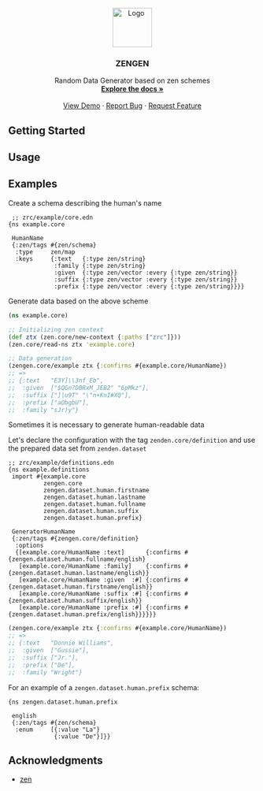 <!-- PROJECT LOGO -->
<br />
<div align="center">
  <a href="https://github.com/Panthevm/zengen">
    <img src="https://user-images.githubusercontent.com/43318093/181618649-23a7ad49-a4c8-4d7c-98b6-f528bc819961.png" alt="Logo" width="80" height="80">
  </a>

  <h3 align="center">ZENGEN</h3>

  <p align="center">
    Random Data Generator based on zen schemes
    <br />
    <a href="https://github.com/Panthevm/zengen"><strong>Explore the docs »</strong></a>
    <br />
    <br />
    <a href="https://github.com/Panthevm/zengen">View Demo</a>
    ·
    <a href="https://github.com/Panthevm/zengen/issues">Report Bug</a>
    ·
    <a href="https://github.com/Panthevm/zengen/issues">Request Feature</a>
  </p>
</div>

## Getting Started


## Usage


## Examples
Create a schema describing the human's name
``` edn
 ;; zrc/example/core.edn
{ns example.core

 HumanName
 {:zen/tags #{zen/schema}
  :type     zen/map
  :keys     {:text   {:type zen/string}
             :family {:type zen/string}
             :given  {:type zen/vector :every {:type zen/string}}
             :suffix {:type zen/vector :every {:type zen/string}}
             :prefix {:type zen/vector :every {:type zen/string}}}}
```
Generate data based on the above scheme
``` clj
(ns example.core)

;; Initializing zen context
(def ztx (zen.core/new-context {:paths ["zrc"]}))
(zen.core/read-ns ztx 'example.core)

;; Data generation
(zengen.core/example ztx {:confirms #{example.core/HumanName})
;; =>
;; {:text   "E3Y]\\3nf_Eb",
;;  :given  ["$QGn?DBRxM_JEB2" "6pMkz"],
;;  :suffix ["]|u9T" "\"n+KnI#XQ"],
;;  :prefix ["aObgbU"],
;;  :family "sJr)y"}
```
Sometimes it is necessary to generate human-readable data

Let's declare the configuration with the tag `zenden.core/definition` and use the prepared data set from `zenden.dataset`

``` edn
;; zrc/example/definitions.edn
{ns example.definitions
 import #{example.core
          zengen.core
          zengen.dataset.human.firstname
          zengen.dataset.human.lastname
          zengen.dataset.human.fullname
          zengen.dataset.human.suffix
          zengen.dataset.human.prefix}

 GeneratorHumanName
 {:zen/tags #{zengen.core/definition}
  :options  
  {[example.core/HumanName :text]      {:confirms #{zengen.dataset.human.fullname/english}
   [example.core/HumanName :family]    {:confirms #{zengen.dataset.human.lastname/english}}
   [example.core/HumanName :given  :#] {:confirms #{zengen.dataset.human.firstname/english}}
   [example.core/HumanName :suffix :#] {:confirms #{zengen.dataset.human.suffix/english}}
   [example.core/HumanName :prefix :#] {:confirms #{zengen.dataset.human.prefix/english}}}}}}

```
``` clj
(zengen.core/example ztx {:confirms #{example.core/HumanName})
;; =>
;; {:text   "Donnie Williams",
;;  :given  ["Gussie"],
;;  :suffix ["Jr."],
;;  :prefix ["De"],
;;  :family "Wright"}
```
For an example of a `zengen.dataset.human.prefix` schema:
``` edn
{ns zengen.dataset.human.prefix

 english
 {:zen/tags #{zen/schema}
  :enum     [{:value "La"}
             {:value "De"}]}}
```

## Acknowledgments
* [zen](https://github.com/zen-lang/zen)

